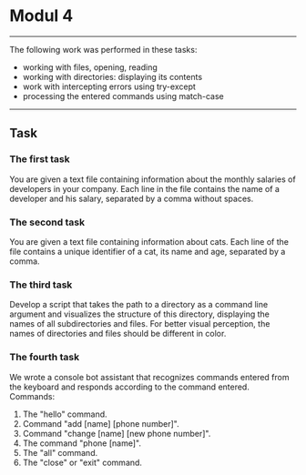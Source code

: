 # Modul 4

---
The following work was performed in these tasks:
- working with files, opening, reading
- working with directories: displaying its contents
- work with intercepting errors using try-except
- processing the entered commands using match-case
---

## Task

### The first task
You are given a text file containing information about the monthly salaries of developers in your company. Each line in the file contains the name of a developer and his salary, separated by a comma without spaces.
### The second task
You are given a text file containing information about cats. Each line of the file contains a unique identifier of a cat, its name and age, separated by a comma.
### The third task 
Develop a script that takes the path to a directory as a command line argument and visualizes the structure of this directory, displaying the names of all subdirectories and files. For better visual perception, the names of directories and files should be different in color.
### The fourth task
We wrote a console bot assistant that recognizes commands entered from the keyboard and responds according to the command entered.
Commands:
1.  The "hello" command.
2. Command "add [name] [phone number]".
3. Command "change [name] [new phone number]".
4. The command "phone [name]".
5. The "all" command.
6. The "close" or "exit" command.